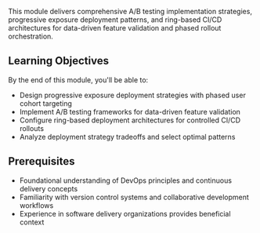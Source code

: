 This module delivers comprehensive A/B testing implementation strategies, progressive exposure deployment patterns, and ring-based CI/CD architectures for data-driven feature validation and phased rollout orchestration.

## Learning Objectives

By the end of this module, you'll be able to:

- Design progressive exposure deployment strategies with phased user cohort targeting
- Implement A/B testing frameworks for data-driven feature validation
- Configure ring-based deployment architectures for controlled CI/CD rollouts
- Analyze deployment strategy tradeoffs and select optimal patterns

## Prerequisites

- Foundational understanding of DevOps principles and continuous delivery concepts
- Familiarity with version control systems and collaborative development workflows
- Experience in software delivery organizations provides beneficial context
